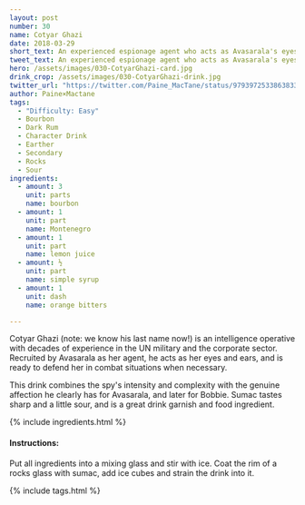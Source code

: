 ```yaml
---
layout: post
number: 30
name: Cotyar Ghazi
date: 2018-03-29
short_text: An experienced espionage agent who acts as Avasarala's eyes and ears.
tweet_text: An experienced espionage agent who acts as Avasarala's eyes and ears.
hero: /assets/images/030-CotyarGhazi-card.jpg
drink_crop: /assets/images/030-CotyarGhazi-drink.jpg
twitter_url: "https://twitter.com/Paine_MacTane/status/979397253386383360"
author: Paine×Mactane
tags: 
  - "Difficulty: Easy"
  - Bourbon
  - Dark Rum
  - Character Drink
  - Earther
  - Secondary
  - Rocks
  - Sour
ingredients:
  - amount: 3
    unit: parts
    name: bourbon
  - amount: 1
    unit: part
    name: Montenegro
  - amount: 1
    unit: part
    name: lemon juice
  - amount: ½
    unit: part
    name: simple syrup
  - amount: 1
    unit: dash
    name: orange bitters

---
```


Cotyar Ghazi (note: we know his last name now!) is an intelligence operative with decades of experience in the UN military and the corporate sector. Recruited by Avasarala as her agent, he acts as her eyes and ears, and is ready to defend her in combat situations when necessary. 

This drink combines the spy's intensity and complexity with the genuine affection he clearly has for Avasarala, and later for Bobbie. Sumac tastes sharp and a little sour, and is a great drink garnish and food ingredient. 

{% include ingredients.html %}

#### Instructions:

Put all ingredients into a mixing glass and stir with ice. Coat the rim of a rocks glass with sumac, add ice cubes and strain the drink into it.

{% include tags.html %}
